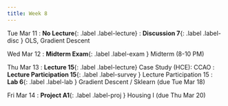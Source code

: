 ```yaml
---
title: Week 8
---
```


Tue Mar 11
: **No Lecture**{: .label .label-lecture}
: **Discussion 7**{: .label .label-disc } OLS, Gradient Descent

Wed Mar 12
: **Midterm Exam**{: .label .label-exam } Midterm (8-10 PM)

Thu Mar 13
: **Lecture 15**{: .label .label-lecture} Case Study (HCE): CCAO
: **Lecture Participation 15**{: .label .label-survey } Lecture Participation 15
: **Lab 6**{: .label .label-lab }  Gradient Descent / Sklearn (due Tue Mar 18)

Fri Mar 14
: **Project A1**{: .label .label-proj } Housing I (due Thu Mar 20)